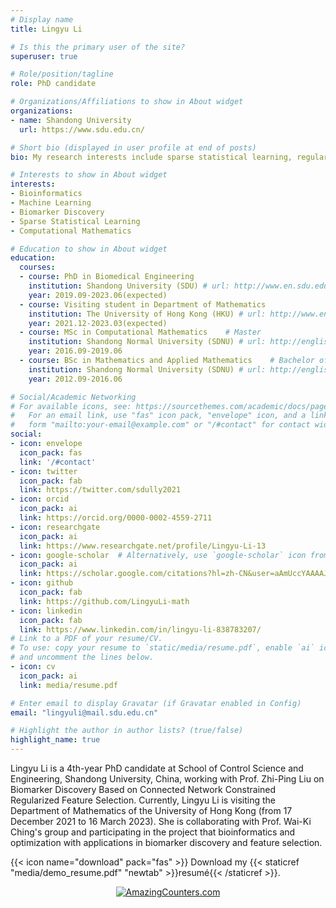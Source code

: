 ```yaml
---
# Display name
title: Lingyu Li

# Is this the primary user of the site?
superuser: true

# Role/position/tagline
role: PhD candidate

# Organizations/Affiliations to show in About widget
organizations:
- name: Shandong University
  url: https://www.sdu.edu.cn/

# Short bio (displayed in user profile at end of posts)
bio: My research interests include sparse statistical learning, regularization, graph model, data mining, feature selection and survival analysis.

# Interests to show in About widget
interests:
- Bioinformatics
- Machine Learning
- Biomarker Discovery
- Sparse Statistical Learning
- Computational Mathematics

# Education to show in About widget
education:
  courses:
  - course: PhD in Biomedical Engineering
    institution: Shandong University (SDU) # url: http://www.en.sdu.edu.cn/
    year: 2019.09-2023.06(expected)
  - course: Visiting student in Department of Mathematics
    institution: The University of Hong Kong (HKU) # url: http://www.en.sdu.edu.cn/
    year: 2021.12-2023.03(expected)
  - course: MSc in Computational Mathematics    # Master
    institution: Shandong Normal University (SDNU) # url: http://english.sdnu.edu.cn/
    year: 2016.09-2019.06
  - course: BSc in Mathematics and Applied Mathematics    # Bachelor of Science 
    institution: Shandong Normal University (SDNU) # url: http://english.sdnu.edu.cn/
    year: 2012.09-2016.06

# Social/Academic Networking
# For available icons, see: https://sourcethemes.com/academic/docs/page-builder/#icons
#   For an email link, use "fas" icon pack, "envelope" icon, and a link in the
#   form "mailto:your-email@example.com" or "/#contact" for contact widget.
social:
- icon: envelope
  icon_pack: fas
  link: '/#contact'
- icon: twitter
  icon_pack: fab
  link: https://twitter.com/sdully2021
- icon: orcid 
  icon_pack: ai
  link: https://orcid.org/0000-0002-4559-2711
- icon: researchgate  
  icon_pack: ai
  link: https://www.researchgate.net/profile/Lingyu-Li-13
- icon: google-scholar  # Alternatively, use `google-scholar` icon from `ai` icon pack
  icon_pack: ai
  link: https://scholar.google.com/citations?hl=zh-CN&user=aAmUccYAAAAJ
- icon: github
  icon_pack: fab
  link: https://github.com/LingyuLi-math
- icon: linkedin
  icon_pack: fab
  link: https://www.linkedin.com/in/lingyu-li-838783207/
# Link to a PDF of your resume/CV.
# To use: copy your resume to `static/media/resume.pdf`, enable `ai` icons in `params.toml`, 
# and uncomment the lines below.
- icon: cv
  icon_pack: ai
  link: media/resume.pdf

# Enter email to display Gravatar (if Gravatar enabled in Config)
email: "lingyuli@mail.sdu.edu.cn"

# Highlight the author in author lists? (true/false)
highlight_name: true
---
```


Lingyu Li is a 4th-year PhD candidate at School of Control Science and Engineering, Shandong University, China, working with Prof. Zhi-Ping Liu on Biomarker Discovery Based on Connected Network Constrained Regularized Feature Selection.
Currently, Lingyu Li is visiting the Department of Mathematics of the University of Hong Kong (from 17 December 2021 to 16 March 2023). 
She is collaborating with Prof. Wai-Ki Ching's group and participating in the project that bioinformatics and optimization with applications in biomarker discovery and feature selection. 




<!-- she is visiting the Department of Mathematics of the University of Hong Kong 
(from 17 December 2021 to 16 December 2022). Lingyu Li will visit the Department of Mathematics of the University of Hong Kong 
and collaborate in research with Prof. Wai-Ki Ching and his group during the period of 
1 November 2021 to 31 October 2022. She will participate in the research discussion focusing on 
bioinformatics and optimization with applications in biomarker discovery and feature selection. -->


{{< icon name="download" pack="fas" >}} Download my {{< staticref "media/demo_resume.pdf" "newtab" >}}resumé{{< /staticref >}}.


<div align="center"><a href="http://www.amazingcounters.com"><img border="0" src="http://cc.amazingcounters.com/counter.php?i=3249446&c=9748651" alt="AmazingCounters.com"></a></div>
